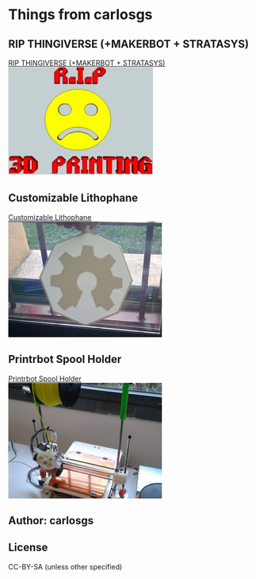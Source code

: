 Things from carlosgs
===============

RIP THINGIVERSE (+MAKERBOT + STRATASYS)
--------
[RIP THINGIVERSE (+MAKERBOT + STRATASYS)](RIP-THINGIVERSE-+MAKERBOT-+-STRATASYS "Title")  
![Image](RIP-THINGIVERSE-+MAKERBOT-+-STRATASYS/img/RIP3DPrinting_display_large_preview_card.jpg "Title")

  Customizable Lithophane
--------
[Customizable Lithophane](Customizable-Lithophane "Title")  
![Image](Customizable-Lithophane/img/2013-05-02_19.14.38_preview_card.jpg "Title")

  Printrbot Spool Holder
--------
[Printrbot Spool Holder](Printrbot-Spool-Holder "Title")  
![Image](Printrbot-Spool-Holder/img/20130213_134317_preview_card.jpg "Title")

  
Author: carlosgs
--------


License
--------
CC-BY-SA (unless other specified)

